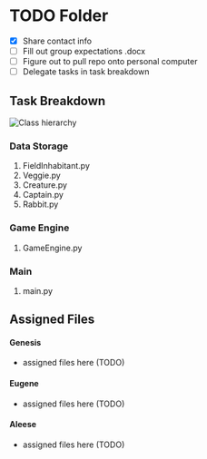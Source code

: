 # TODO Folder
- [x] Share contact info
- [ ] Fill out group expectations .docx
- [ ] Figure out to pull repo onto personal computer
- [ ] Delegate tasks in task breakdown

## Task Breakdown

![Class hierarchy](https://cdn.discordapp.com/attachments/185554058436804609/1175187612584132748/image.png?ex=656a51c0&is=6557dcc0&hm=992e48ae99f00e21fe45d3a2ecdf077af2abdd5821957043e4de0900c5a29cc5&)

### Data Storage

1. FieldInhabitant.py
2. Veggie.py
3. Creature.py
4. Captain.py
5. Rabbit.py

### Game Engine

1. GameEngine.py

### Main

1. main.py


## Assigned Files
#### Genesis
- assigned files here (TODO)

#### Eugene
- assigned files here (TODO)

#### Aleese
- assigned files here (TODO)